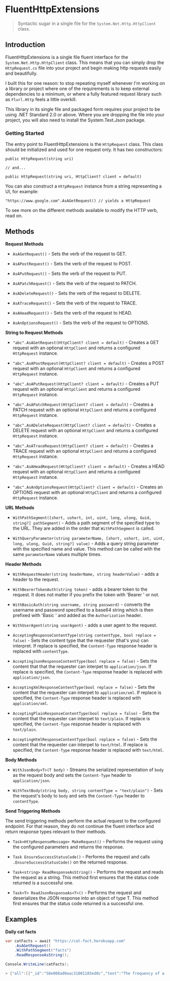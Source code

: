 # FluentHttpExtensions

> Syntactic sugar in a single file for the `System.Net.Http.HttpClient` class.

## Introduction

FluentHttpExtensions is a single file fluent interface for the `System.Net.Http.HttpClient` class. This means that you can simply
drop the `HttpRequest.cs` file into your project and begin making http requests easily and beautifully.

I built this for one reason: to stop repeating myself whenever I'm working on a library or project where one of the
requirements is to keep external dependencies to a minimum, or where a fully featured request library such as
`Flurl.Http` feels a little overkill.

This library in its single file and packaged form requires your project to be using .NET Standard 2.0 or above. Where you are dropping the file into your project, you will also need to install the System.Text.Json package.

### Getting Started

The entry point to FluentHttpExtensions is the `HttpRequest` class. This class should be initialized and used for one request
only. It has two constructors:

```
public HttpRequest(string uri)

// and...

public HttpRequest(string uri, HttpClient? client = default)
```

You can also construct a `HttpRequest` instance from a string representing a UI, for example:

```
"https://www.google.com".AsAGetRequest() // yields a HttpRequest
```

To see more on the different methods available to modify the HTTP verb, read on.

## Methods

**Request Methods**

* `AsAGetRequest()` - Sets the verb of the request to GET.

* `AsAPostRequest()` - Sets the verb of the request to POST.

* `AsAPutRequest()` - Sets the verb of the request to PUT.

* `AsAPatchRequest()` - Sets the verb of the request to PATCH.

* `AsADeleteRequest()` - Sets the verb of the request to DELETE.

* `AsATraceRequest()` - Sets the verb of the request to TRACE.

* `AsAHeadRequest()` - Sets the verb of the request to HEAD.

* `AsAnOptionsRequest()` - Sets the verb of the request to OPTIONS.

**String to Request Methods**

* `"abc".AsAGetRequest(HttpClient? client = default)` - Creates a GET request with an optional `HttpClient` and returns a configured `HttpRequest` instance.

* `"abc".AsAPostRequest(HttpClient? client = default)`  - Creates a POST request with an optional `HttpClient` and returns a configured `HttpRequest` instance.

* `"abc".AsAPutRequest(HttpClient? client = default)` - Creates a PUT request with an optional `HttpClient` and returns a configured `HttpRequest` instance.

* `"abc".AsAPatchRequest(HttpClient? client = default)` - Creates a PATCH request with an optional `HttpClient` and returns a configured `HttpRequest` instance.

* `"abc".AsADeleteRequest(HttpClient? client = default)` - Creates a DELETE request with an optional `HttpClient` and returns a configured `HttpRequest` instance.

* `"abc".AsATraceRequest(HttpClient? client = default)` - Creates a TRACE request with an optional `HttpClient` and returns a configured `HttpRequest` instance.

* `"abc".AsAHeadRequest(HttpClient? client = default)` - Creates a HEAD request with an optional `HttpClient` and returns a configured `HttpRequest` instance.

* `"abc".AsAnOptionsRequest(HttpClient? client = default)` - Creates an OPTIONS request with an optional `HttpClient` and returns a configured `HttpRequest` instance.

**URL Methods**

* `WithPathSegment([short, ushort, int, uint, long, ulong, Guid, string?] pathSegment)` - Adds a path segment of the
specified type to the URL. They are added in the order that `WithPathSegment` is called.

* `WithQueryParameter(string parameterName, [short, ushort, int, uint, long, ulong, Guid, string?] value)` - Adds a
query string parameter with the specified name and value. This method can be called with the same `parameterName`
values multiple times.

**Header Methods**

* `WithRequestHeader(string headerName, string headerValue)` - adds a header to the request.

* `WithBearerTokenAuth(string token)` - adds a bearer token to the request. It does not matter if you prefix the token
with 'Bearer ' or not.

* `WithBasicAuth(string username, string password)` - converts the username and password specified to a base64 string
which is then prefixed with 'Basic ' and added as the `Authorization` header.

* `WithUserAgent(string userAgent)` - adds a user agent to the request.

* `AcceptingResponseContentType(string contentType, bool replace = false)` - Sets the content type that the requester
(that's you) can interpret. If replace is specified, the `Content-Type` response header is replaced with `contentType`.

* `AcceptingJsonResponseContentType(bool replace = false)` - Sets the content that that the requester can interpet
to `application/json`. If replace is specified, the `Content-Type` response header is replaced with `application/json`.

* `AcceptingXmlResponseContentType(bool replace = false)` - Sets the content that the requester can interpet to
`application/xml`. If replace is specified, the `Content-Type` response header is replaced with `application/xml`.

* `AcceptingPlainResponseContentType(bool replace = false)` - Sets the content that the requester can interpet to
`text/plain`. If replace is specified, the `Content-Type` response header is replaced with `text/plain`.

* `AcceptingHtmlResponseContentType(bool replace = false)` - Sets the content that the requester can interpet to
`text/html`. If replace is specified, the `Content-Type` response header is replaced with `text/html`.

**Body Methods**

* `WithJsonBody<T>(T body)` - Streams the serialized representation of `body` as the request body and sets the
`Content-Type` header to `application/json`.

* `WithTextBody(string body, string contentType = "text/plain")` - Sets the request's body to `body` and sets the
`Content-Type` header to `contentType`.

**Send Triggering Methods**

The send triggering methods perform the actual request to the configured endpoint. For that reason, they do not
continue the fluent interface and return response types relevant to their methods.

* `Task<HttpResponseMessage> MakeRequest()` - Performs the request using the configured parameters and returns the
response.

* `Task EnsureSuccessStatusCode()` - Performs the request and calls `.EnsureSuccessStatusCode()` on the returned
response.

* `Task<string> ReadResponseAsString()` - Performs the request and reads the request as a string. This method first
ensures that the status code returned is a successful one.

* `Task<T> ReadJsonResponseAs<T>()` - Performs the request and deserializes the JSON response into an object of type T.
This method first ensures that the status code returned is a successful one.

## Examples

**Daily cat facts**

```csharp
var catFacts = await "https://cat-fact.herokuapp.com"
    .AsAGetRequest()
    .WithPathSegment("facts")
    .ReadResponseAsString();

Console.WriteLine(catFacts);

> {"all":[{"_id":"58e008ad0aac31001185ed0c","text":"The frequency of a domestic cat's purr is the same at which ..........

```

